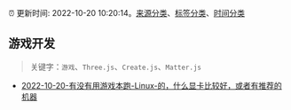 :alarm_clock: 更新时间: 2022-10-20 10:20:14。[来源分类](../README.md)、[标签分类](../TAGS.md)、[时间分类](../TIMELINE.md)

## 游戏开发


> 关键字：`游戏`、`Three.js`、`Create.js`、`Matter.js`



- [2022-10-20-有没有用游戏本跑-Linux-的，什么显卡比较好，或者有推荐的机器](https://www.v2ex.com/t/888488) 